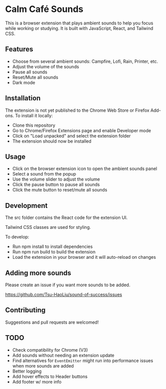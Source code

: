 # Calm Café Sounds

This is a browser extension that plays ambient sounds to help you focus while working or studying. It is built with JavaScript, React, and Tailwind CSS.

## Features

- Choose from several ambient sounds: Campfire, Lofi, Rain, Printer, etc.
- Adjust the volume of the sounds
- Pause all sounds
- Reset/Mute all sounds
- Dark mode 


## Installation

The extension is not yet published to the Chrome Web Store or Firefox Add-ons. To install it locally:

- Clone this repository
- Go to Chrome/Firefox Extensions page and enable Developer mode
- Click on "Load unpacked" and select the extension folder
- The extension should now be installed


## Usage

- Click on the browser extension icon to open the ambient sounds panel
- Select a sound from the popup
- Use the volume slider to adjust the volume
- Click the pause button to pause all sounds
- Click the mute button to reset/mute all sounds

## Development

The src folder contains the React code for the extension UI.

Tailwind CSS classes are used for styling.

To develop:

- Run npm install to install dependencies
- Run npm run build to build the extension
- Load the extension in your browser and it will auto-reload on changes

## Adding more sounds

Please create an issue if you want more sounds to be added.

https://github.com/Tsu-HaoLiu/sound-of-success/issues


## Contributing

Suggestions and pull requests are welcomed!


## TODO
- Check compatibility for Chrome (V3)
- Add sounds without needing an extension update
- Find alternatives for `EventEmitter` might run into performance issues when more sounds are added
- Better logging
- Add hover effects to Header buttons
- Add footer w/ more info
